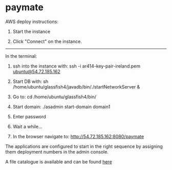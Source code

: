 paymate
=======
AWS deploy instructions:

1. Start the instance

2. Click "Connect" on the instance.


------------------------------------


In the terminal:

1. ssh into the instance with: ssh -i ar414-key-pair-ireland.pem ubuntu@54.72.185.162

2. Start DB with: sh /home/ubuntu/glassfish4/javadb/bin/./startNetworkServer &

3. Go to: cd /home/ubuntu/glassfish4/bin/

4. Start domain: ./asadmin start-domain domain1

5. Enter password

6. Wait a while...

7. In the browser navigate to: http://54.72.185.162:8080/paymate
 

The applications are configured to start in the right sequence by assigning them deployment numbers in the admin console. 

A file catalogue is available and can be found [here](https://goo.gl/AZxuq6) 